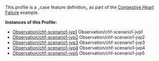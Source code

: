 This profile is a \_case feature definition\_ as part of the [Congestive Heart Failure](examples-chf.html) example.

**Instances of this Profile:**

*   [Observation/chf-scenario1-jvp1](Observation-chf-scenario1-jvp1.html) Observation/chf-scenario1-jvp1
*   [Observation/chf-scenario1-jvp2](Observation-chf-scenario1-jvp2.html) Observation/chf-scenario1-jvp2
*   [Observation/chf-scenario1-jvp3](Observation-chf-scenario1-jvp3.html) Observation/chf-scenario1-jvp3
*   [Observation/chf-scenario1-jvp4](Observation-chf-scenario1-jvp4.html) Observation/chf-scenario1-jvp4
*   [Observation/chf-scenario1-jvp5](Observation-chf-scenario1-jvp5.html) Observation/chf-scenario1-jvp5